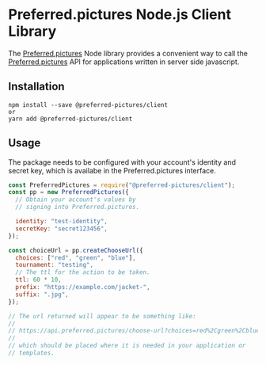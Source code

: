 # Preferred.pictures Node.js Client Library

The [Preferred.pictures](https://preferred.pictures) Node library provides a convenient way to call the
[Preferred.pictures](https://preferred.pictures) API for applications written in server side javascript.

## Installation

```
npm install --save @preferred-pictures/client
or
yarn add @preferred-pictures/client
```

## Usage

The package needs to be configured with your account's identity and
secret key, which is availabe in the Preferred.pictures interface.

```js
const PreferredPictures = require("@preferred-pictures/client");
const pp = new PreferredPictures({
  // Obtain your account's values by
  // signing into Preferred.pictures.

  identity: "test-identity",
  secretKey: "secret123456",
});

const choiceUrl = pp.createChooseUrl({
  choices: ["red", "green", "blue"],
  tournament: "testing",
  // The ttl for the action to be taken.
  ttl: 60 * 10,
  prefix: "https://example.com/jacket-",
  suffix: ".jpg",
});

// The url returned will appear to be something like:
//
// https://api.preferred.pictures/choose-url?choices=red%2Cgreen%2Cblue&tournament=testing&expiration=[EXPIRATION]&uid=[UNIQUEID]&ttl=600&prefix=https%3A%2F%2Fexample.com%2Fjacket-&suffix=.jpg&identity=test-identity&signature=[SIGNATURE]
//
// which should be placed where it is needed in your application or
// templates.
```
